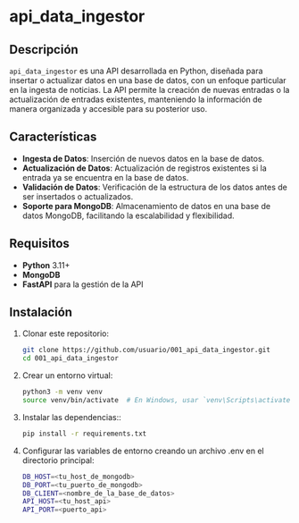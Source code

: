 # api_data_ingestor

## Descripción

`api_data_ingestor` es una API desarrollada en Python, diseñada para insertar o actualizar datos en una base de datos, con un enfoque particular en la ingesta de noticias. La API permite la creación de nuevas entradas o la actualización de entradas existentes, manteniendo la información de manera organizada y accesible para su posterior uso.

## Características

- **Ingesta de Datos**: Inserción de nuevos datos en la base de datos.
- **Actualización de Datos**: Actualización de registros existentes si la entrada ya se encuentra en la base de datos.
- **Validación de Datos**: Verificación de la estructura de los datos antes de ser insertados o actualizados.
- **Soporte para MongoDB**: Almacenamiento de datos en una base de datos MongoDB, facilitando la escalabilidad y flexibilidad.

## Requisitos

- **Python** 3.11+
- **MongoDB**
- **FastAPI** para la gestión de la API
## Instalación

1. Clonar este repositorio:

   ```bash
   git clone https://github.com/usuario/001_api_data_ingestor.git
   cd 001_api_data_ingestor

2. Crear un entorno virtual:

   ```bash
   python3 -m venv venv
   source venv/bin/activate  # En Windows, usar `venv\Scripts\activate`
   
3. Instalar las dependencias::

   ```bash
   pip install -r requirements.txt
   
4. Configurar las variables de entorno creando un archivo .env en el directorio principal:

   ```bash
   DB_HOST=<tu_host_de_mongodb>
   DB_PORT=<tu_puerto_de_mongodb>
   DB_CLIENT=<nombre_de_la_base_de_datos>
   API_HOST=<tu_host_api>
   API_PORT=<puerto_api>